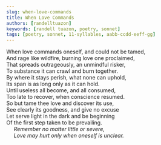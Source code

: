 ```yaml
---
slug: when-love-commands
title: When Love Commands
authors: [randelltuazon]
keywords: [randell tuazon, poetry, sonnet]
tags: [poetry, sonnet, 11-syllables, aabb-ccdd-eeff-gg]
---
```


When love commands oneself, and could not be tamed, <br/>
And rage like wildfire, burning love one proclaimed, <br/>
That spreads outrageously, an unmindful risker, <br/>
To substance it can crawl and burn together. <br/>
By where it stays perish, what none can uphold, <br/>
Its span is as long only as it can hold. <br/>
Until useless all become, and all consumed, <br/>
Too late to recover, when conscience resumed. <br/>
So but tame thee love and discover its use, <br/>
See clearly its goodness, and give no excuse <br/>
Let serve light in the dark and be beginning <br/>
Of the first step taken to be prevailing. <br/>
&nbsp;&nbsp;&nbsp;&nbsp; *Remember no matter little or severe,* <br/>
&nbsp;&nbsp;&nbsp;&nbsp; *Love may hurt only when oneself is unclear.* <br/>
